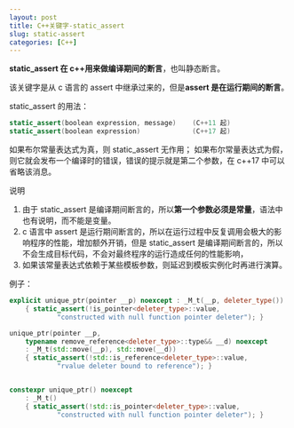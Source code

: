 ```yaml
---
layout: post
title: C++关键字-static_assert
slug: static-assert
categories: [C++]
---
```


**static_assert 在 c++用来做编译期间的断言**，也叫静态断言。

该关键字是从 c 语言的 assert 中继承过来的，但是**assert 是在运行期间的断言**。

static_assert 的用法：

```c
static_assert(boolean expression, message)    (C++11 起)
static_assert(boolean expression)             (C++17 起)
```

如果布尔常量表达式为真，则 static_assert 无作用；
如果布尔常量表达式为假，则它就会发布一个编译时的错误，错误的提示就是第二个参数，在 c++17 中可以省略该消息。

说明

1. 由于 static_assert 是编译期间断言的，所以**第一个参数必须是常量**，语法中也有说明，而不能是变量。
2. c 语言中 assert 是运行期间断言的，所以在运行过程中反复调用会极大的影响程序的性能，增加额外开销，但是 static_assert 是编译期间断言的，所以不会生成目标代码，不会对最终程序的运行造成任何的性能影响，
3. 如果该常量表达式依赖于某些模板参数，则延迟到模板实例化时再进行演算。

例子：

```cpp
explicit unique_ptr(pointer __p) noexcept : _M_t(__p, deleter_type())
    { static_assert(!is_pointer<deleter_type>::value,
            "constructed with null function pointer deleter"); }

unique_ptr(pointer __p,
    typename remove_reference<deleter_type>::type&& __d) noexcept
    : _M_t(std::move(__p), std::move(__d))
    { static_assert(!std::is_reference<deleter_type>::value,
            "rvalue deleter bound to reference"); }


constexpr unique_ptr() noexcept
    : _M_t()
    { static_assert(!std::is_pointer<deleter_type>::value,
            "constructed with null function pointer deleter"); }

```
